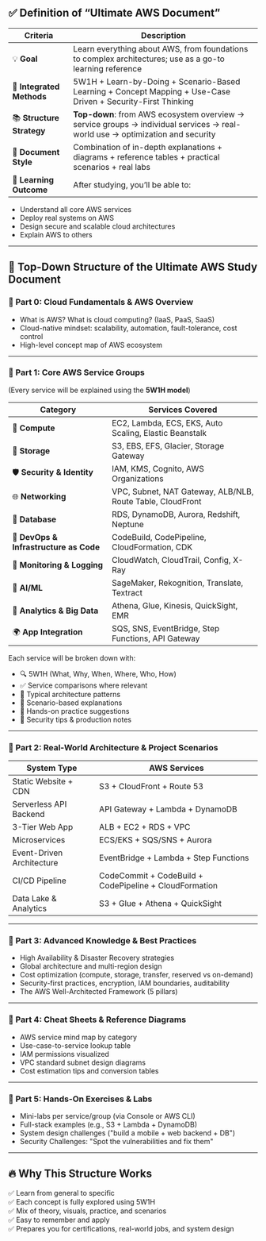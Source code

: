 ## ✅ Definition of “Ultimate AWS Document”

| Criteria | Description |
|---------|-------------|
| 💡 **Goal** | Learn everything about AWS, from foundations to complex architectures; use as a go-to learning reference |
| 🧠 **Integrated Methods** | 5W1H + Learn-by-Doing + Scenario-Based Learning + Concept Mapping + Use-Case Driven + Security-First Thinking |
| 📚 **Structure Strategy** | **Top-down**: from AWS ecosystem overview → service groups → individual services → real-world use → optimization and security |
| 🧱 **Document Style** | Combination of in-depth explanations + diagrams + reference tables + practical scenarios + real labs |
| 🚀 **Learning Outcome** | After studying, you’ll be able to:
- Understand all core AWS services
- Deploy real systems on AWS
- Design secure and scalable cloud architectures
- Explain AWS to others

---

## 🧽 Top-Down Structure of the Ultimate AWS Study Document

### 📍 Part 0: Cloud Fundamentals & AWS Overview
- What is AWS? What is cloud computing? (IaaS, PaaS, SaaS)
- Cloud-native mindset: scalability, automation, fault-tolerance, cost control
- High-level concept map of AWS ecosystem

---

### 📍 Part 1: Core AWS Service Groups  
(Every service will be explained using the **5W1H model**)

| Category | Services Covered |
|----------|------------------|
| 🔧 **Compute** | EC2, Lambda, ECS, EKS, Auto Scaling, Elastic Beanstalk |
| 📀 **Storage** | S3, EBS, EFS, Glacier, Storage Gateway |
| 🛡️ **Security & Identity** | IAM, KMS, Cognito, AWS Organizations |
| 🌐 **Networking** | VPC, Subnet, NAT Gateway, ALB/NLB, Route Table, CloudFront |
| 🧲 **Database** | RDS, DynamoDB, Aurora, Redshift, Neptune |
| 💪 **DevOps & Infrastructure as Code** | CodeBuild, CodePipeline, CloudFormation, CDK |
| 🔔 **Monitoring & Logging** | CloudWatch, CloudTrail, Config, X-Ray |
| 🤖 **AI/ML** | SageMaker, Rekognition, Translate, Textract |
| 🥪 **Analytics & Big Data** | Athena, Glue, Kinesis, QuickSight, EMR |
| 🌍 **App Integration** | SQS, SNS, EventBridge, Step Functions, API Gateway |

Each service will be broken down with:

- 🔍 5W1H (What, Why, When, Where, Who, How)
- ✅ Service comparisons where relevant
- 🧠 Typical architecture patterns
- 🎯 Scenario-based explanations
- 🧺 Hands-on practice suggestions
- 🔐 Security tips & production notes

---

### 📍 Part 2: Real-World Architecture & Project Scenarios

| System Type | AWS Services |
|-------------|--------------|
| Static Website + CDN | S3 + CloudFront + Route 53 |
| Serverless API Backend | API Gateway + Lambda + DynamoDB |
| 3-Tier Web App | ALB + EC2 + RDS + VPC |
| Microservices | ECS/EKS + SQS/SNS + Aurora |
| Event-Driven Architecture | EventBridge + Lambda + Step Functions |
| CI/CD Pipeline | CodeCommit + CodeBuild + CodePipeline + CloudFormation |
| Data Lake & Analytics | S3 + Glue + Athena + QuickSight |

---

### 📍 Part 3: Advanced Knowledge & Best Practices

- High Availability & Disaster Recovery strategies
- Global architecture and multi-region design
- Cost optimization (compute, storage, transfer, reserved vs on-demand)
- Security-first practices, encryption, IAM boundaries, auditability
- The AWS Well-Architected Framework (5 pillars)

---

### 📍 Part 4: Cheat Sheets & Reference Diagrams

- AWS service mind map by category
- Use-case-to-service lookup table
- IAM permissions visualized
- VPC standard subnet design diagrams
- Cost estimation tips and conversion tables

---

### 📍 Part 5: Hands-On Exercises & Labs

- Mini-labs per service/group (via Console or AWS CLI)
- Full-stack examples (e.g., S3 + Lambda + DynamoDB)
- System design challenges ("build a mobile + web backend + DB")
- Security Challenges: "Spot the vulnerabilities and fix them"

---

## 🔥 Why This Structure Works

✅ Learn from general to specific  
✅ Each concept is fully explored using 5W1H  
✅ Mix of theory, visuals, practice, and scenarios  
✅ Easy to remember and apply  
✅ Prepares you for certifications, real-world jobs, and system design
